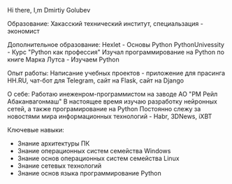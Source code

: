 Hi there, I,m Dmirtiy Golubev

Образование:
Хакасский технический институт, специальзация - экономист

Дополнительное образование:
Hexlet - Основы Python
PythonUnivessity - Курс "Python как профессия"
Изучал программирование на Python по книге Марка Лутса - Изучаем Python

Опыт работы:
Написание учебных проектов - приложение для прасинга HH.RU, чат-бот для Telegram, сайт на Flask, сайт на Django

О себе:
Работаю инеженром-программистом на заводе АО "РМ Рейл Абаканвагонмаш"
В настоящее время изучаю разработку нейронных сетей, а также програмирование на Python
Постоянно слежу за новостями мира информационных технологий - Habr, 3DNews, iXBT

Ключевые навыки:
- Знание архитектуры ПК
- Знание операционных систем семейства Windows
- Знание основ операционных систем семейства Linux
- Знание сетевых технологий
- Знание основ языка программирование Python



<!--
**Lirikman/Lirikman** is a ✨ _special_ ✨ repository because its `README.md` (this file) appears on your GitHub profile.

Here are some ideas to get you started:

- 🔭 I’m currently working on ...
- 🌱 I’m currently learning ...
- 👯 I’m looking to collaborate on ...
- 🤔 I’m looking for help with ...
- 💬 Ask me about ...
- 📫 How to reach me: ...
- 😄 Pronouns: ...
- ⚡ Fun fact: ...
-->
